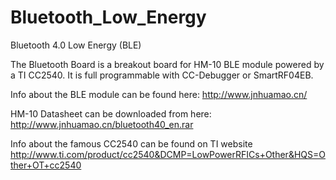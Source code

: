 Bluetooth_Low_Energy
====================

Bluetooth 4.0 Low Energy (BLE)

The Bluetooth Board is a breakout board for HM-10 BLE module powered by a TI CC2540. 
It is full programmable with CC-Debugger or SmartRF04EB.

Info about the BLE module can be found here: http://www.jnhuamao.cn/

HM-10 Datasheet can be downloaded from here:  http://www.jnhuamao.cn/bluetooth40_en.rar


Info about the famous CC2540 can be found on TI website http://www.ti.com/product/cc2540&DCMP=LowPowerRFICs+Other&HQS=Other+OT+cc2540
